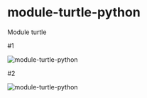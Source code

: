 # module-turtle-python
Module turtle

#1

![module-turtle-python](https://github.com/TatianaMatveeva/module-turtle-python/blob/main/figure%201.png "module-turtle-python #1")

#2

![module-turtle-python](https://github.com/TatianaMatveeva/module-turtle-python/blob/main/figure%202.png "module-turtle-python #2")

